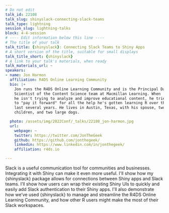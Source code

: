 ```yaml
---
# Do not edit
talk_id: 22108
talk_slug: shinyslack-connecting-slack-teams
talk_type: lightning
session_slug: lightning-talks
block: 4-4-session
# ---- Edit information below this line ----
# The title of your talk
talk_title: {shinyslack}: Connecting Slack Teams to Shiny Apps
# A short version of the title, suitable for small displays
talk_title_short: {shinyslack}
# A link to your talk's materials, when ready
talk_materials_url: ~
speakers:
- name: Jon Harmon
  affiliation: R4DS Online Learning Community
  bio: |+
    Jon runs the R4DS Online Learning Community and is the Principal Data
    Scientist of the Content Science team at Macmillan Learning. When
    he isn't trying to analyze and improve educational content, he tries
    to "pay it forward" for all the help he's gotten learning R over the
    last several years. He lives in Austin, Texas, with his spouse, two
    children, and two large dogs.

  photo: /assets/img/2022Conf/_talks/22108_jon-harmon.jpg
  url:
    webpage: ~
    twitter: https://twitter.com/JonTheGeek
    github: https://github.com/jonthegeek/
    linkedin: https://www.linkedin.com/in/jonthegeek/
    affiliation: r4ds.io

---
```


<!-- ABSTRACT ----
Please write abstract below. You may use simple markdown (links, code style, bold, italics)
-->

Slack is a useful communication tool for communities and businesses. Integrating
it with Shiny can make it even more useful. I'll show how my {shinyslack}
package allows for connections between Shiny apps and Slack teams. I’ll show
how users can wrap their existing Shiny UIs to quickly and easily add Slack
authentication to their Shiny apps. I'll also demonstrate how we’ve used
{shinyslack} to manage and streamline the R4DS Online Learning Community, and
how other R users might make the most of their Slack workspaces.
